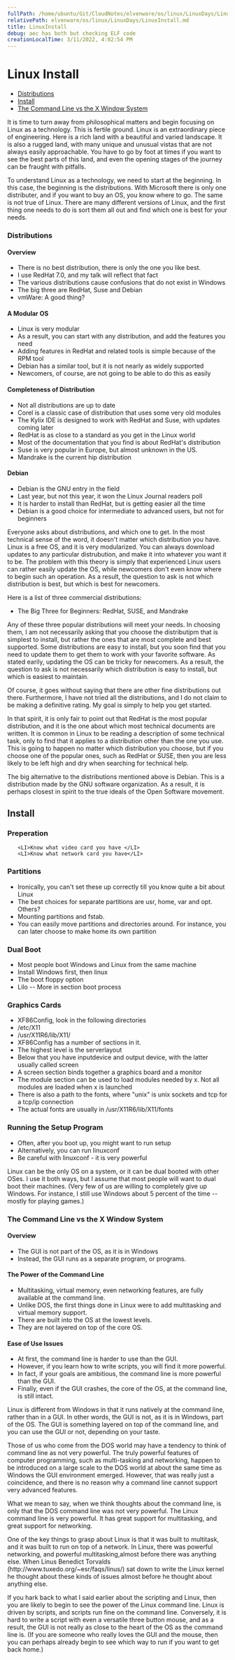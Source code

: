 ```yaml
---
fullPath: /home/ubuntu/Git/CloudNotes/elvenware/os/linux/LinuxDays/LinuxInstall.md
relativePath: elvenware/os/linux/LinuxDays/LinuxInstall.md
title: LinuxInstall
debug: aec has both but checking ELF code
creationLocalTime: 3/11/2022, 4:02:54 PM
---
```


<!-- toc -->
<!-- tocstop -->


<HTML>
<HEAD>
  <TITLE>Linux Install</TITLE>
  	<script language="JavaScript" src="/charlie/libs/scripts/MeyerStyleSwitch.js" type="text/javascript"></script>  
	<!--#include virtual="../../scripts/HeaderInfo.html" -->
</HEAD>
  <BODY>

  <H1>Linux Install</H1>

  <UL>
    <li><a HREF="#distributions">Distributions</a></li>
    <li><a HREF="#install">Install</a></li>
    <li><a HREF="#commandln">The Command Line vs the X Window System</a></li>
  </UL>

  <p>It is time to turn away from philosophical matters and begin focusing on 
  Linux as a technology. This is fertile ground. Linux is an extraordinary piece 
  of engineering. Here is a rich land with a beautiful and varied landscape. It is 
  also a rugged land, with many unique and unusual vistas that are not always 
  easily approachable. You have to go by foot at times if you want to see the best 
  parts of this land, and even the opening stages of the journey can be fraught 
  with pitfalls.</p>

  <p>To understand Linux as a technology, we need to start at the beginning. In 
  this case, the beginning is the distributions. With Microsoft there is only one 
  distributer, and if you want to buy an OS, you know where to go. The same is not 
  true of Linux. There are many different versions of Linux, and the first thing 
  one needs to do is sort them all out and find which one is best for your needs.</p>

  <h3><a NAME="distributions"></a>Distributions</h3>


  <H4>Overview</H4>
  <UL>
    <LI>There is no best distribution, there is only the one you like best.</LI>
    <LI>I use RedHat 7.0, and my talk will reflect that fact</LI>
    <LI>The various distributions cause confusions that do not exist in Windows</LI>
    <LI>The big three are RedHat, Suse and Debian</LI>
    <LI>vmWare: A good thing?</LI>
  </UL>


  <H4>A Modular OS</H4>
  <UL>
    <LI>Linux is very modular</LI>
    <LI>As a result, you can start with any distribution, and add the features you 
    need</LI>
    <LI>Adding features in RedHat and related tools is simple because of the RPM 
    tool</LI>
    <LI>Debian has a similar tool, but it is not nearly as widely supported</LI>
    <LI>Newcomers, of course, are not going to be able to do this as easily</LI>
  </UL>


  <H4>Completeness of Distribution</H4>
  <UL>
    <LI>Not all distributions are up to date</LI>
    <LI>Corel is a classic case of distribution that uses some very old modules</LI>
    <LI>The Kylix IDE is designed to work with RedHat and Suse, with updates coming 
    later</LI>
    <LI>RedHat is as close to a standard as you get in the Linux world</LI>
    <LI>Most of the documentation that you find is about RedHat's distribution</LI>
    <LI>Suse is very popular in Europe, but almost unknown in the US.</LI>
    <LI>Mandrake is the current hip distribution</LI>
  </UL>


  <H4>Debian</H4>
  <UL>
    <LI>Debian is the GNU entry in the field</LI>
    <LI>Last year, but not this year, it won the Linux Journal readers poll</LI>
    <LI>It is harder to install than RedHat, but is getting easier all the time</LI>
    <LI>Debian is a good choice for intermediate to advanced users, but not for 
    beginners</LI>
  </UL>

  <p>Everyone asks about distributions, and which one to get. In the most 
  technical sense of the word, it doesn't matter which distribution you have. 
  Linux is a free OS, and it is very modularized. You can always download updates 
  to any particular distrubution, and make it into whatever you want it to be. The 
  problem with this theory is simply that experienced Linux users can rather 
  easily update the OS, while newcomers don't even know where to begin such an 
  operation. As a result, the question to ask is not which distribution is best, 
  but which is best for newcomers.</p>

  <p>Here is a list of three commercial distributions:</p>
  <ul>
    <li>The Big Three for Beginners: RedHat, SUSE, and Mandrake</li>
  </ul>

  <p>Any of these three popular distributions will meet your needs. In choosing 
  them, I am not necessarily asking that you choose the distributipm that is 
  simplest to install, but rather the ones that are most complete and best 
  supported. Some distributions are easy to install, but you soon find that you 
  need to update them to get them to work with your favorite software. As stated 
  earily, updating the OS can be tricky for newcomers. As a result, the question 
  to ask is not necessarily which distribution is easy to install, but which is 
  easiest to maintain.</p>

  <p>Of course, it goes without saying that there are other fine distributions out 
  there. Furthermore, I have not tried all the distributions, and I do not claim 
  to be making a definitive rating. My goal is simply to help you get started.</p>

  <p>In that spirit, it is only fair to point out that RedHat is the most popular 
  distribution, and it is the one about which most technical documents are written. 
  It is common in Linux to be reading a description of some technical task, only 
  to find that it applies to a distribution other than the one you use. This is 
  going to happen no matter which distribution you choose, but if you choose one 
  of the popular ones, such as RedHat or SUSE, then you are less likely to be left 
  high and dry when searching for technical help.</p>

  <p>The big alternative to the distributions mentioned above is Debian. This is a 
  distribution made by the GNU software organization. As a result, it is perhaps 
  closest in spirit to the true ideals of the Open Software movement.</p>

  <h2><a NAME="install"><b>Install</b></a></h2>


  <H3>Preperation</H3>
  <UL>

    <LI>Know what video card you have </LI>
    <LI>Know what network card you have</LI>
  </UL>


  <H3>Partitions</H3>
  <UL>
    <LI>Ironically, you can't set these up correctly till you know quite a bit about 
    Linux</LI>
    <LI>The best choices for separate partitions are usr, home, var and opt. Others?</LI>
    <LI>Mounting partitions and fstab.</LI>
    <LI>You can easily move partitions and directories around. For instance, you can 
    later choose to make home its own partition</LI>
  </UL>


  <H3>Dual Boot</H3>
  <UL>
    <LI>Most people boot Windows and Linux from the same machine</LI>
    <LI>Install Windows first, then linux</LI>
    <LI>The boot floppy option</LI>
    <LI>Lilo -- More in section boot process</LI>
  </UL>


  <H3>Graphics Cards</H3>
  <UL>
    <LI>XF86Config, look in the following directories </LI>
    <LI>/etc/X11</LI>
    <LI>/usr/X11R6/lib/X11/</LI>
    <LI>XF86Config has a number of sections in it.</LI>
    <LI>The highest level is the serverlayout</LI>
    <LI>Below that you have inputdevice and output device, with the latter usually called screen</LI>
    <LI>A screen section binds together a graphics board and a monitor</LI>
    <LI>The module section can be used to load modules needed by x. Not all modules are loaded when x is launched</LI>
    <LI>There is also a path to the fonts, where "unix" is unix sockets and tcp for a tcp/ip connection</LI>
    <LI>The actual fonts are usually in /usr/X11R6/lib/X11/fonts</LI>
  </UL>

                                                                
<H3>Running the Setup Program</H3>
 <UL>
 <LI>Often, after you boot up, you might want to run setup</LI>
 <LI>Alternatively, you can run linuxconf</LI>
 <LI>Be careful with linuxconf - it is very powerful</LI>
</UL>


  <p>Linux can be the only OS on a system, or it can be dual booted with other 
  OSes. I use it both ways, but I assume that most people will want to dual boot 
  their machines. (Very few of us are willing to completely give up Windows. For 
  instance, I still use Windows about 5 percent of the time -- mostly for playing 
  games.)</p>

  <h3><a NAME="commandln"></a>The Command Line vs the X Window System</h3>


  <H4>Overview</H4>
  <UL>
    <LI>The GUI is not part of the OS, as it is in Windows</LI>
    <LI>Instead, the GUI runs as a separate program, or programs.</LI>
  </UL>

  <H4>The Power of the Command Line</H4>
  <UL>
    <LI>Multitasking, virtual memory, even networking features, are fully available 
    at the command line.</LI>
    <LI>Unlike DOS, the first things done in Linux were to add multitasking and 
    virtual memory support.</LI>
    <LI>There are built into the OS at the lowest levels. </LI>
    <LI>They are not layered on top of the core OS.</LI>
  </UL>

  <H4>Ease of Use Issues</H4>
  <UL>
    <LI>At first, the command line is harder to use than the GUI.</LI>
    <LI>However, if you learn how to write scripts, you will find it more powerful.</LI>
    <LI>In fact, if your goals are ambitious, the command line is more powerful than 
    the GUI.</LI>
    <LI>Finally, even if the GUI crashes, the core of the OS, at the command line, 
    is still intact.</LI>
  </UL>


  <p>Linux is different from Windows in that it runs natively at the command line, 
  rather than in a GUI.  In other words, the GUI is not, as it is in Windows, part 
  of the OS.  The GUI is something layered on top of the command line, and you can 
  use the GUI or not, depending on your taste.</p>

  <p>Those of us who come from the DOS world may have a tendency to think of 
  command line as not very powerful. The truly powerful features of computer 
  programming, such as multi-tasking and networking, happen to be introduced on a 
  large scale to the DOS world at about the same time as Windows the GUI 
  environment emerged. However, that was really just a coincidence, and there is 
  no reason why a command line cannot support very advanced features.</p>

  <p>What we mean to say, when we think thoughts about the command line, is only 
  that the DOS command line was not very powerful. The Linux command line is very 
  powerful. It has great support for multitasking, and great support for 
  networking.</p>

  <p>One of the key things to grasp about Linux is that it was built to multitask, 
  and it was built to run on top of a network. In Linux, there was powerful 
  networking, and powerful multitasking,almost before there was anything else. 
  When Linus Benedict Torvalds (http://www.tuxedo.org/~esr/faqs/linus/) sat down 
  to write the Linux kernel he thought about these kinds of issues almost before 
  he thought about anything else.</p>

  <p>If you hark back to what I said earlier about the scripting and Linux, then 
  you are likely to begin to see the power of the Linux command line. Linux is 
  driven by scripts, and scripts run fine on the command line. Conversely, it is 
  hard to write a script with even a versatile three button mouse, and as a result, 
  the GUI is not really as close to the heart of the OS as the command line is. (If 
  you are someone who really loves the GUI and the mouse, then you can perhaps 
  already begin to see which way to run if you want to get back home.)</p>

  </BODY>
</HTML>
